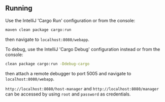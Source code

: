 ## Running
Use the IntelliJ 'Cargo Run' configuration or from the console:
```bash
maven clean package cargo:run
```
then navigate to `localhost:8080/webapp`.

To debug, use the IntelliJ 'Cargo Debug' configuration instead or from the console:
```bash
clean package cargo:run -Ddebug-cargo
```
then attach a remote debugger to port 5005 and navigate to `localhost:8080/webapp`.

`http://localhost:8080/host-manager` and `http://localhost:8080/manager`
can be accessed by using `root` and `password` as credentials.